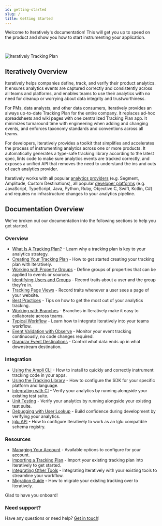 ```yaml
---
id: getting-started
slug: /
title: Getting Started
---
```


Welcome to Iteratively's documentation! This will get you up to speed on the product and show you how to start instrumenting your application.

<br/>

![Iteratively Tracking Plan](/img/diagram.png)

## Iteratively Overview

Iteratively helps companies define, track, and verify their product analytics. It ensures analytics events are captured correctly and consistently across all teams and platforms, and enables teams to use their analytics with no need for cleanup or worrying about data integrity and trustworthiness. 

For PMs, data analysts, and other data consumers, Iteratively provides an always up-to-date Tracking Plan for the entire company. It replaces ad-hoc spreadsheets and wiki pages with one centralized Tracking Plan app. It minimizes turnaround time with engineering when adding and changing events, and enforces taxonomy standards and conventions across all teams.

For developers, Iteratively provides a toolkit that simplifies and accelerates the process of instrumenting analytics across one or more products. It automatically generates a type-safe tracking library according to the latest spec, lints code to make sure analytics events are tracked correctly, and exposes a unified API that removes the need to understand the ins and outs of each analytics provider.

Iteratively works with all popular [analytics providers](/using-the-tracking-library#destinations) (e.g. Segment, Amplitude, Custom Destinations), all popular [developer platforms](/using-the-tracking-library#sources) (e.g. JavaScript, TypeScript, Java, Python, Ruby, Objective C, Swift, Kotlin, C#) and requires no infrastructure changes to your analytics pipeline.

## Documentation Overview

We've broken out our documentation into the following sections to help you get started.

### Overview
- [What Is A Tracking Plan?](/what-is-a-tracking-plan) - Learn why a tracking plan is key to your analytics strategy.
- [Creating Your Tracking Plan](/creating-your-tracking-plan) - How to get started creating your tracking plan with Iteratively.
- [Working with Property Groups](/working-with-templates) - Define groups of properties that can be applied to events or sources. 
- [Identifying Users and Groups](/identifying-users-and-groups) - Record traits about a user and the group they're in.
- [Tracking Page Views](/tracking-page-views) - Record traits whenever a user sees a page of your website.
- [Best Practices](/best-practices) - Tips on how to get the most out of your analytics tracking.
- [Working with Branches](/working-with-branches) - Branches in Iteratively make it easy to collaborate across teams.
- [Typical Workflow](/typical-workflow) - Learn how to integrate Iteratively into your teams workflow.
- [Event Validation with Observe](/observe) - Monitor your event tracking continuously, no code changes required.
- [Granular Event Destinations](/granular-event-destinations) - Control what data ends up in what downstream destination.

### Integration
- [Using the Ampli CLI](/using-the-ampli-cli) - How to install to quickly and correctly instrument tracking code in your apps.
- [Using the Tracking Library](/using-the-tracking-library) - How to configure the SDK for your specific platform and language. 
- [Integrating with CI](/integrating-with-ci) - Verify your analytics by running alongside your existing test suite.
- [Unit Testing](/unit-testing) - Verify your analytics by running alongside your existing test suite.
- [Debugging with User Lookup](/user-lookup) - Build confidence during development by verifying your analytics.
- [Iglu API](/iglu-api) - How to configure Iteratively to work as an Iglu compatible schema registry.

### Resources
- [Managing Your Account](/managing-your-account) - Available options to configure for your account.
- [Importing a Tracking Plan](/import) - Import your existing tracking plan into Iteratively to get started.
- [Integrating Other Tools](/integrations) - Integrating Iteratively with your existing tools to streamline your workflow.
- [Migration Guide](/migration-guide) - How to migrate your existing tracking over to Iteratively.

Glad to have you onboard!

### Need support? 

Have any questions or need help? [Get in touch](https://support.amplitude.com/)!

